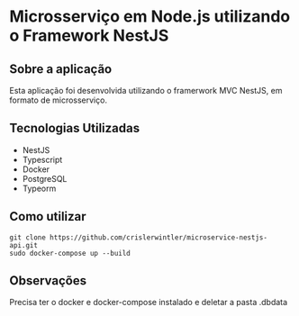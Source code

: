 # Microsserviço em Node.js utilizando o Framework NestJS

## Sobre a aplicação
Esta aplicação foi desenvolvida utilizando o framerwork MVC NestJS, em formato de microsserviço.
## Tecnologias Utilizadas
- NestJS
- Typescript
- Docker
- PostgreSQL
- Typeorm
## Como utilizar

```
git clone https://github.com/crislerwintler/microservice-nestjs-api.git
sudo docker-compose up --build
```
## Observações
Precisa ter o docker e docker-compose instalado e deletar a pasta .dbdata
